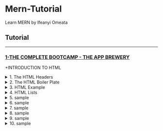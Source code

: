 # Mern-Tutorial
Learn MERN by Ifeanyi Omeata

## Tutorial

---

### [1-THE COMPLETE BOOTCAMP - THE APP BREWERY](#)

+INTRODUCTION TO HTML

<details>
  <summary>1. The HTML Headers</summary>

```html
<h1>Heading 1</h1>
<h2>Heading 2</h2>
<h3>Heading 3</h3>
<h4>Heading 4</h4>
<h5>Heading 5</h5>
<h6>Heading 6</h6>
```

```html
<!-- This is a Comment -->
<center>
    <hr size="3" noshade>
    <h1>THE ADVENTURES OF <br> SHERLOCK HOLMES</h1>
    <br>
    <h3>by</h3>
    <br>
    <h2>SIR ARTHUR CONAN DOYLE</h2>
    <hr size="3" noshade>
</center>
<!-- This is the end of the HTML code -->
```

</details>

<details>
  <summary>2. The HTML Boiler Plate</summary>

```html
<!DOCTYPE html>
<html lang="en" dir="ltr">
  <head>
    <meta charset="utf-8">
    <meta name="description" content="My Personal Page">
    <meta name="viewport" content="width=device-width, initial-scale=1.0">
    <title>My Personal Site</title>
  </head>
  <body>
    <h1>This is a Html Page</h1>
  </body>
</html>
```

The HTML Meta Tag

```html
<head>
  <meta charset="UTF-8">
  <meta name="description" content="Free Web tutorials">
  <meta name="keywords" content="HTML, CSS, JavaScript">
  <meta name="author" content="John Doe">
  <meta name="viewport" content="width=device-width, initial-scale=1.0">
</head>
```

```html
<head lang="en">
  <meta http-equiv="content-language" content="en">
  <meta charset="UTF-8">
  <meta name="viewport" content="width=device-width, initial-scale=1.0">
  <meta name="keywords" content="website, blog, foo, bar">
  <meta name="author" content="John Doe">
  <meta name="publisher" content="John Doe">
  <meta name="copyright" content="John Doe">
  <meta name="description" content="This short description describes my website.">
  <meta name="page-topic" content="Media">
  <meta name="page-type" content="Blogging">
  <meta name="audience" content="Everyone">
  <meta name="robots" content="index, follow">
  <title>My website title</title>
</head>
```

</details>

<details>
  <summary>3. HTML Example</summary>

```html
<!DOCTYPE html>
<html>

<head>
  <meta charset="utf-8">
  <title>Angela's Personal Site</title>
</head>

<body>
  <h1>Angela Yu</h1>
  <p><em>Founder and CTO of <strong>The App Brewery</strong>.</em></p>
  <p>I am an iOS and Web Developer. I love coffee and brew my own beers.</p>
  <hr>
</body>

</html>
```

</details>

<details>
  <summary>4. HTML Lists</summary>

```html
<!DOCTYPE html>
<html>

<head>
  <meta charset="utf-8">
  <title>Angela's Personal Site</title>
</head>

<body>
  <h1>Angela Yu</h1>
  <p><em>Founder and CTO of <strong>The App Brewery</strong>.</em></p>
  <p>I am an iOS and Web Developer. I love coffee and brew my own beers.</p>
  <hr>
  <h3>Books and Teaching</h3>
  <ul>
    <li>The Complete iOS App Development Bootcamp</li>
    <li>The Complete Web Development Bootcamp</li>
  </ul>
  <h3>My Hobbies</h3>
  <ol>
    <li>Beer brewing</li>
    <li>Martial arts</li>
    <li>Motorcycles</li>
  </ol>
</body>

</html>

```

```html
<ol type="1">
    <li>foo</li>
    <li>bar</li>
    <li>span</li>
</ol>
```

```html
<ol start-"7">
    <li>first item</li>
    <li>second item</li>
    <li>third item</LI>
</ol>
```

</details>

<details>
  <summary>5. sample</summary>

```html

```

```html

```

```html

```

```bash

```

</details>

<details>
  <summary>6. sample</summary>

```html

```

```html

```

```html

```

```bash

```

</details>

<details>
  <summary>7. sample</summary>

```html

```

```html

```

```html

```

```bash

```

</details>

<details>
  <summary>8. sample</summary>

```html

```

```html

```

```html

```

```bash

```

</details>

<details>
  <summary>9. sample</summary>

```html

```

```html

```

```html

```

```bash

```

</details>

<details>
  <summary>10. sample</summary>

```html

```

```html

```

```html

```

```bash

```

</details>